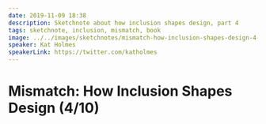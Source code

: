 ```yaml
---
date: 2019-11-09 18:38
description: Sketchnote about how inclusion shapes design, part 4
tags: sketchnote, inclusion, mismatch, book
image: ../../images/sketchnotes/mismatch-how-inclusion-shapes-design-4-small.jpg
speaker: Kat Holmes
speakerLink: https://twitter.com/katholmes
---
```


# Mismatch: How Inclusion Shapes Design (4/10)
